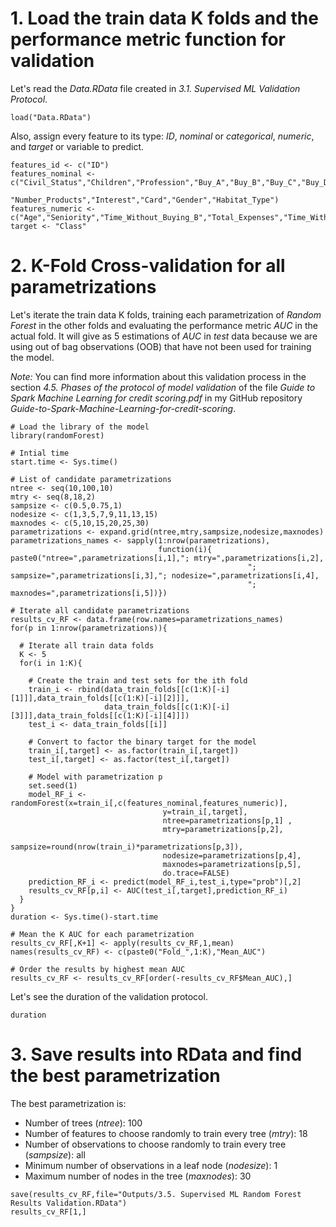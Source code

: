 # 1. Load the train data K folds and the performance metric function for validation

Let's read the *Data.RData* file created in *3.1. Supervised ML Validation Protocol*.
```{r}
load("Data.RData")
```

Also, assign every feature to its type: *ID*, *nominal* or *categorical*, *numeric*, and *target* or variable to predict.
```{r}
features_id <- c("ID")
features_nominal <- c("Civil_Status","Children","Profession","Buy_A","Buy_B","Buy_C","Buy_D","Buy_E",
                      "Number_Products","Interest","Card","Gender","Habitat_Type")
features_numeric <- c("Age","Seniority","Time_Without_Buying_B","Total_Expenses","Time_Without_Buying")
target <- "Class"
```

# 2. K-Fold Cross-validation for all parametrizations

Let's iterate the train data K folds, training each parametrization of *Random Forest* in the other folds and evaluating the performance metric *AUC* in the actual fold. It will give as 5 estimations of *AUC* in *test* data because we are using out of bag observations (OOB) that have not been used for training the model.

*Note:* You can find more information about this validation process in the section *4.5. Phases of the protocol of model validation* of the file *Guide to Spark Machine Learning for credit scoring.pdf* in my GitHub repository *Guide-to-Spark-Machine-Learning-for-credit-scoring*.

```{r}
# Load the library of the model
library(randomForest)

# Intial time
start.time <- Sys.time()

# List of candidate parametrizations
ntree <- seq(10,100,10)
mtry <- seq(8,18,2)
sampsize <- c(0.5,0.75,1)
nodesize <- c(1,3,5,7,9,11,13,15)
maxnodes <- c(5,10,15,20,25,30)
parametrizations <- expand.grid(ntree,mtry,sampsize,nodesize,maxnodes)
parametrizations_names <- sapply(1:nrow(parametrizations),
                                 function(i){ paste0("ntree=",parametrizations[i,1],"; mtry=",parametrizations[i,2],
                                                     "; sampsize=",parametrizations[i,3],"; nodesize=",parametrizations[i,4],
                                                     "; maxnodes=",parametrizations[i,5])})

# Iterate all candidate parametrizations
results_cv_RF <- data.frame(row.names=parametrizations_names)
for(p in 1:nrow(parametrizations)){
  
  # Iterate all train data folds
  K <- 5
  for(i in 1:K){
    
    # Create the train and test sets for the ith fold
    train_i <- rbind(data_train_folds[[c(1:K)[-i][1]]],data_train_folds[[c(1:K)[-i][2]]],
                     data_train_folds[[c(1:K)[-i][3]]],data_train_folds[[c(1:K)[-i][4]]])
    test_i <- data_train_folds[[i]]
    
    # Convert to factor the binary target for the model
    train_i[,target] <- as.factor(train_i[,target])
    test_i[,target] <- as.factor(test_i[,target])
    
    # Model with parametrization p
    set.seed(1)
    model_RF_i <- randomForest(x=train_i[,c(features_nominal,features_numeric)],
                                  y=train_i[,target],
                                  ntree=parametrizations[p,1] ,
                                  mtry=parametrizations[p,2],
                                  sampsize=round(nrow(train_i)*parametrizations[p,3]),
                                  nodesize=parametrizations[p,4],
                                  maxnodes=parametrizations[p,5],
                                  do.trace=FALSE)
    prediction_RF_i <- predict(model_RF_i,test_i,type="prob")[,2]
    results_cv_RF[p,i] <- AUC(test_i[,target],prediction_RF_i)
  }
}
duration <- Sys.time()-start.time

# Mean the K AUC for each parametrization
results_cv_RF[,K+1] <- apply(results_cv_RF,1,mean)
names(results_cv_RF) <- c(paste0("Fold_",1:K),"Mean_AUC")

# Order the results by highest mean AUC
results_cv_RF <- results_cv_RF[order(-results_cv_RF$Mean_AUC),]
```

Let's see the duration of the validation protocol.
```{r}
duration
```

# 3. Save results into RData and find the best parametrization

The best parametrization is:
- Number of trees (*ntree*): 100
- Number of features to choose randomly to train every tree (*mtry*): 18
- Number of observations to choose randomly to train every tree (*sampsize*): all
- Minimum number of observations in a leaf node (*nodesize*): 1
- Maximum number of nodes in the tree (*maxnodes*): 30
```{r}
save(results_cv_RF,file="Outputs/3.5. Supervised ML Random Forest Results Validation.RData")
results_cv_RF[1,]
```